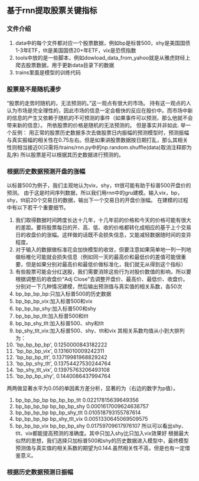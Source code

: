 ## 基于rnn提取股票关键指标
### 文件介绍
1. data中的每个文件都对应一个股票数据，例如bp是标普500，shy是美国国债1-3年ETF，tlt是美国国债20+年ETF，vix是恐慌指数
2. tools中放的是一些脚本，例如dowload_data_from_yahoo就是从雅虎财经上爬去股票数据，用于更新data目录下的数据
3. trains里面是模型的训练代码
### 股票是不是随机漫步
“股票的走势时随机的，无法预测的。”这一观点有很大的市场。
持有这一观点的人认为市场是完全理性的，因此市场的信息一定会极快的反应在股价中。而市场中新的信息的产生又依赖于随机的不可预测的事件（如果事件可以预测，那么他就不会带来新的信息）。
所依股票的价格是随机的无法预测的。
但是事实并非如此.
举一个反例：
用正常的股票历史数据多次去做股票日内振幅的预测模型时，预测振幅与真实振幅的相关性在0.75左右。但是如果讲股票数据按日期打乱，那么其相关性则相当接近0(只需将/trains/rnn.py中的np.random.shuffle(data)取消注释即为乱序)
所以股票是可以根据其历史数据进行预测的。
### 根据历史数据预测开盘的涨幅
以标普500为例子，我们主观地认为vix，shy，tlt很可能有助于标普500开盘价的预测。
由于这是时间序列数据，所以我们用rnn中的gru建模。输入vix，bp，shy，tlt前20个交易日的数据，输出下一个交易日的开盘价涨幅。
在建模的过程中有以下若干个重要细节。
1. 我们取得数据时间跨度长达十几年，十几年前的价格和今天的价格可能有很大的差距。要将股票每日的开、高、低、收的价格都转化成相应的基于上个交易日的收盘价的涨幅。这样做的话既不会损失信息，又能减轻数据随时间的变异程度。
2. 对于输入的数据做标准花会加快模型的收敛，但要注意如果简单地一列一列地做标椎化可能就会损失信息（例如同一天的最高价和最低价的差值可能很重要，但是如果分别对最高价和最低价做标准化，我们就无从得到这个指标）
3. 有些股票可能会分红送股，我们需要消除这些行为对股价数值的影响，所以要根据调整后的收盘价“Adj Close”去调整开盘价、最高价、最低价、收盘价。
分别对一下几种情况建模，然后输出预测值与真实值的相关系数，各50次
1. bp_bp_bp_bp:只加入标普500的历史数据
2. bp_bp_bp_vix:加入标普500和vix
3. bp_bp_bp_shy:加入标普500和shy
4. bp_bp_bp_tlt:加入标普500和tlt
5. bp_bp_shy_tlt:加入标普500、shy和tlt
6. bp_shy_tlt_vix:加入标普500、shy、tlt和vix
其相关系数均值从小到大排列为：
1. 'bp_bp_bp_bp', 0.1250000843182222
2. 'bp_bp_bp_vix', 0.1316010009242311
3. 'bp_bp_bp_tlt', 0.13719981968829242
4. 'bp_bp_shy_tlt', 0.13754427530244764
5. 'bp_shy_tlt_vix', 0.13975763206493108
6. 'bp_bp_bp_shy', 0.1440086437994764

两两做显著水平为0.05的单因素方差分析，显著的为（右边的数字为p值）。
1.  bp_bp_bp_bp bp_bp_bp_tlt 0.02217815639649356
2.  bp_bp_bp_bp bp_bp_bp_shy 0.0001617009624638757
3.  bp_bp_bp_bp bp_bp_shy_tlt 0.010518793155787614
4.  bp_bp_bp_bp bp_shy_tlt_vix 0.0051330645069509575
5.  bp_bp_bp_vix bp_bp_bp_shy 0.01759709617976107
所以可以看出shy、tlt、vix都能提高预测的准确度。其中只加入shy比只加入vix效果好
根据最大似然的思想，我们选择只加标普500和shy的历史数据进入模型中，最终模型预测值与真实值的相关系数的期望为0.144.虽然相关性不高，但是也有一定借鉴意义。
### 根据历史数据预测日振幅
